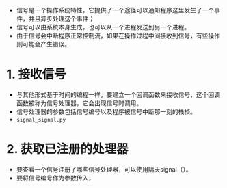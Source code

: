 * 信号是一个操作系统特性，它提供了一个途径可以通知程序这里发生了一个事件，并且异步处理这个事件；
* 信号可以由系统本身生成，也可以从一个进程发送到另一个进程。
* 由于信号会中断程序正常控制流，如果在操作过程中间接收到信号，有些操作则可能会产生错误。





# 1. 接收信号

* 与其他形式基于时间的编程一样，要建立一个回调函数来接收信号，这个回调函数被称为信号处理器，它会出现信号时调用。
* 信号处理器的参数包括信号编号以及程序被信号中断那一刻的栈桢。
* `signal_signal.py`



# 2. 获取已注册的处理器

* 要查看一个信号注册了哪些信号处理器，可以使用隔天signal（）。
* 要将信号编号作为参数传入，
